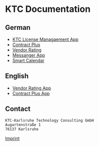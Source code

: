 # KTC Documentation

## German

- [KTC License Managaement App](./ktc-license-management/DE/ktc-license-management.md)
- [Contract Plus](./ContractPlus/DE/ContractPlus.md)
- [Vendor Rating](./vendor-rating-app/DE/vandor-rating.md)
- [Messanger App](./messenger-app/DE/messenger-app.md)
- [Smart Calendar](./smart-calendar/DE/smart-calendar.md)

## English

- [Vendor Rating App](./vendor-rating-app/EN/vandor-rating-app.md)
- [Contract Plus App](./ContractPlus/EN/ContractPlus.md)



## Contact

```
KTC-Karlsruhe Technology Consulting GmbH
Augartenstraße 1
76137 Karlsruhe
```
[Imprint](https://www.ktc.de/imprint)
